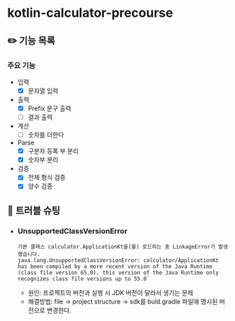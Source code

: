 # kotlin-calculator-precourse
## ✏️ 기능 목록
### 주요 기능
- 입력
  - [x] 문자열 입력
- 출력 
  - [x] Prefix 문구 출력
  - [ ] 결과 출력
- 계산
  - [ ] 숫자를 더한다
- Parse
  - [x] 구분자 등록 부 분리
  - [x] 숫자부 분리
- 검증
  - [x] 전체 형식 검증
  - [x] 양수 검증

## 🚧 트러블 슈팅
- ### UnsupportedClassVersionError
  ```
  기본 클래스 calculator.ApplicationKt을(를) 로드하는 중 LinkageError가 발생했습니다.
  java.lang.UnsupportedClassVersionError: calculator/ApplicationKt has been compiled by a more recent version of the Java Runtime (class file version 65.0), this version of the Java Runtime only recognizes class file versions up to 55.0`
  ``` 
  - 원인: 프로젝트의 버전과 실행 시 JDK 버전이 달라서 생기는 문제 
  - 해결방법: file -> project structure -> sdk를 buld.gradle 파일에 명시된 버전으로 변경한다.
